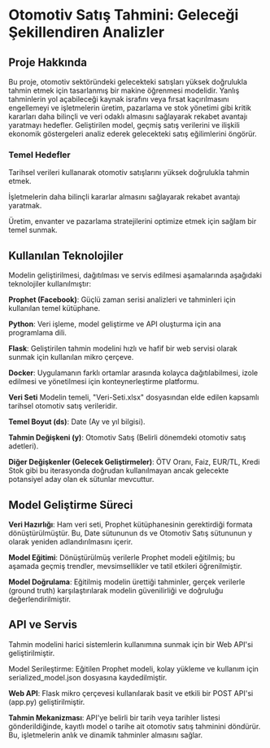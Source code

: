 # Otomotiv Satış Tahmini: Geleceği Şekillendiren Analizler
## Proje Hakkında
Bu proje, otomotiv sektöründeki gelecekteki satışları yüksek doğrulukla tahmin etmek için tasarlanmış bir makine öğrenmesi modelidir. Yanlış tahminlerin yol açabileceği kaynak israfını veya fırsat kaçırılmasını engellemeyi ve işletmelerin üretim, pazarlama ve stok yönetimi gibi kritik kararları daha bilinçli ve veri odaklı almasını sağlayarak rekabet avantajı yaratmayı hedefler. Geliştirilen model, geçmiş satış verilerini ve ilişkili ekonomik göstergeleri analiz ederek gelecekteki satış eğilimlerini öngörür.



### Temel Hedefler


Tarihsel verileri kullanarak otomotiv satışlarını yüksek doğrulukla tahmin etmek.

İşletmelerin daha bilinçli kararlar almasını sağlayarak rekabet avantajı yaratmak.

Üretim, envanter ve pazarlama stratejilerini optimize etmek için sağlam bir temel sunmak.

## Kullanılan Teknolojiler


Modelin geliştirilmesi, dağıtılması ve servis edilmesi aşamalarında aşağıdaki teknolojiler kullanılmıştır:


**Prophet (Facebook)**: Güçlü zaman serisi analizleri ve tahminleri için kullanılan temel kütüphane.


**Python**: Veri işleme, model geliştirme ve API oluşturma için ana programlama dili.


**Flask**: Geliştirilen tahmin modelini hızlı ve hafif bir web servisi olarak sunmak için kullanılan mikro çerçeve.



**Docker**: Uygulamanın farklı ortamlar arasında kolayca dağıtılabilmesi, izole edilmesi ve yönetilmesi için konteynerleştirme platformu.

**Veri Seti**
Modelin temeli, "Veri-Seti.xlsx" dosyasından elde edilen kapsamlı tarihsel otomotiv satış verileridir.


**Temel Boyut (ds)**: Date (Ay ve yıl bilgisi).

**Tahmin Değişkeni (y)**: Otomotiv Satış (Belirli dönemdeki otomotiv satış adetleri).

**Diğer Değişkenler (Gelecek Geliştirmeler)**: ÖTV Oranı, Faiz, EUR/TL, Kredi Stok gibi bu iterasyonda doğrudan kullanılmayan ancak gelecekte potansiyel aday olan ek sütunlar mevcuttur.

## Model Geliştirme Süreci
**Veri Hazırlığı**: Ham veri seti, Prophet kütüphanesinin gerektirdiği formata dönüştürülmüştür. Bu, Date sütununun ds ve Otomotiv Satış sütununun y olarak yeniden adlandırılmasını içerir.

**Model Eğitimi**: Dönüştürülmüş verilerle Prophet modeli eğitilmiş; bu aşamada geçmiş trendler, mevsimsellikler ve tatil etkileri öğrenilmiştir.

**Model Doğrulama**: Eğitilmiş modelin ürettiği tahminler, gerçek verilerle (ground truth) karşılaştırılarak modelin güvenilirliği ve doğruluğu değerlendirilmiştir.

## API ve Servis 

Tahmin modelini harici sistemlerin kullanımına sunmak için bir Web API'si geliştirilmiştir.

Model Serileştirme: Eğitilen Prophet modeli, kolay yükleme ve kullanım için serialized_model.json dosyasına kaydedilmiştir.

**Web API**: Flask mikro çerçevesi kullanılarak basit ve etkili bir POST API'si (app.py) geliştirilmiştir.

**Tahmin Mekanizması**: API'ye belirli bir tarih veya tarihler listesi gönderildiğinde, kayıtlı model o tarihe ait otomotiv satış tahminini döndürür. Bu, işletmelerin anlık ve dinamik tahminler almasını sağlar.
